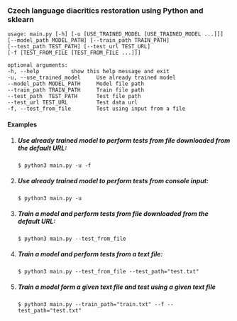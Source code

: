 
### Czech language diacritics restoration using Python and sklearn

```
usage: main.py [-h] [-u [USE_TRAINED_MODEL [USE_TRAINED_MODEL ...]]]
[--model_path MODEL_PATH] [--train_path TRAIN_PATH]
[--test_path TEST_PATH] [--test_url TEST_URL]
[-f [TEST_FROM_FILE [TEST_FROM_FILE ...]]]

optional arguments:
-h, --help 			show this help message and exit
-u, --use_trained_model  	Use already trained model
--model_path MODEL_PATH 	Model file path
--train_path TRAIN_PATH 	Train file path
--test_path  TEST_PATH		Test file path
--test_url TEST_URL 		Test data url
-f, --test_from_file		Test using input from a file
```

#### Examples

1) ##### Use already trained model to perform tests from file downloaded from the default URL:

	```
	$ python3 main.py -u -f
	```

2)  ##### Use already trained model to perform tests from console input:

	```
	$ python3 main.py -u
	```

3) ##### Train a model and perform tests from file downloaded from the default URL:

	```
	$ python3 main.py --test_from_file
	```

4) ##### Train a model and perform tests from a text file:

	```
	$ python3 main.py --test_from_file --test_path="test.txt"
	```
    
5) ##### Train a model form a given text file and test using a given text file

	```
	$ python3 main.py --train_path="train.txt" --f --test_path="test.txt"
	```
